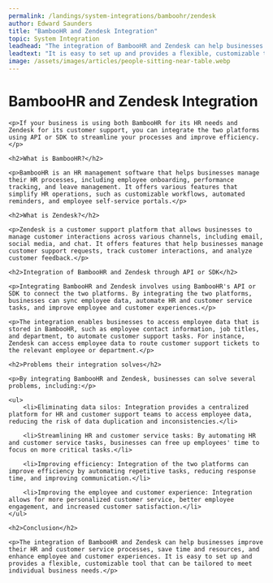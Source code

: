 ```yaml
---
permalink: /landings/system-integrations/bamboohr/zendesk
author: Edward Saunders
title: "BambooHR and Zendesk Integration"
topic: System Integration
leadhead: "The integration of BambooHR and Zendesk can help businesses improve their HR and customer service processes, save time and resources, and enhance employee and customer experiences"
leadtext: "It is easy to set up and provides a flexible, customizable tool that can be tailored to meet individual business needs."
image: /assets/images/articles/people-sitting-near-table.webp
---
```

<div class="arttext">	<h1>BambooHR and Zendesk Integration</h1>

	<p>If your business is using both BambooHR for its HR needs and Zendesk for its customer support, you can integrate the two platforms using API or SDK to streamline your processes and improve efficiency.</p>

	<h2>What is BambooHR?</h2>

	<p>BambooHR is an HR management software that helps businesses manage their HR processes, including employee onboarding, performance tracking, and leave management. It offers various features that simplify HR operations, such as customizable workflows, automated reminders, and employee self-service portals.</p>

	<h2>What is Zendesk?</h2>

	<p>Zendesk is a customer support platform that allows businesses to manage customer interactions across various channels, including email, social media, and chat. It offers features that help businesses manage customer support requests, track customer interactions, and analyze customer feedback.</p>

	<h2>Integration of BambooHR and Zendesk through API or SDK</h2>

	<p>Integrating BambooHR and Zendesk involves using BambooHR's API or SDK to connect the two platforms. By integrating the two platforms, businesses can sync employee data, automate HR and customer service tasks, and improve employee and customer experiences.</p>

	<p>The integration enables businesses to access employee data that is stored in BambooHR, such as employee contact information, job titles, and department, to automate customer support tasks. For instance, Zendesk can access employee data to route customer support tickets to the relevant employee or department.</p>

	<h2>Problems their integration solves</h2>

	<p>By integrating BambooHR and Zendesk, businesses can solve several problems, including:</p>

	<ul>
	    <li>Eliminating data silos: Integration provides a centralized platform for HR and customer support teams to access employee data, reducing the risk of data duplication and inconsistencies.</li>

	    <li>Streamlining HR and customer service tasks: By automating HR and customer service tasks, businesses can free up employees' time to focus on more critical tasks.</li>

	    <li>Improving efficiency: Integration of the two platforms can improve efficiency by automating repetitive tasks, reducing response time, and improving communication.</li>

	    <li>Improving the employee and customer experience: Integration allows for more personalized customer service, better employee engagement, and increased customer satisfaction.</li>
	</ul>

	<h2>Conclusion</h2>

	<p>The integration of BambooHR and Zendesk can help businesses improve their HR and customer service processes, save time and resources, and enhance employee and customer experiences. It is easy to set up and provides a flexible, customizable tool that can be tailored to meet individual business needs.</p>

</div>